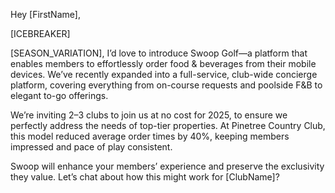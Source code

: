 Hey [FirstName],

[ICEBREAKER]

[SEASON_VARIATION], I’d love to introduce Swoop Golf—a platform that enables members to effortlessly order food & beverages from their mobile devices. We’ve recently expanded into a full-service, club-wide concierge platform, covering everything from on-course requests and poolside F&B to elegant to-go offerings.

We’re inviting 2–3 clubs to join us at no cost for 2025, to ensure we perfectly address the needs of top-tier properties. At Pinetree Country Club, this model reduced average order times by 40%, keeping members impressed and pace of play consistent.

Swoop will enhance your members’ experience and preserve the exclusivity they value. Let’s chat about how this might work for [ClubName]?